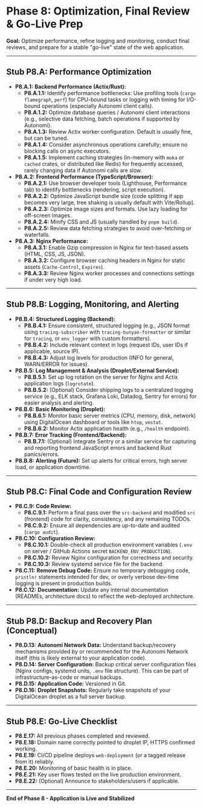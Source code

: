 # Phase 8: Optimization, Final Review & Go-Live Prep

**Goal:** Optimize performance, refine logging and monitoring, conduct final reviews, and prepare for a stable "go-live" state of the web application.

---
## Stub P8.A: Performance Optimization

*   **P8.A.1:** **Backend Performance (Actix/Rust):**
    *   **P8.A.1.1:** Identify performance bottlenecks: Use profiling tools (`cargo flamegraph`, `perf`) for CPU-bound tasks or logging with timing for I/O-bound operations (especially Autonomi client calls).
    *   **P8.A.1.2:** Optimize database queries / Autonomi client interactions (e.g., selective data fetching, batch operations if supported by Autonomi).
    *   **P8.A.1.3:** Review Actix worker configuration. Default is usually fine, but can be tuned.
    *   **P8.A.1.4:** Consider asynchronous operations carefully; ensure no blocking calls on async executors.
    *   **P8.A.1.5:** Implement caching strategies (in-memory with `moka` or `cached` crates, or distributed like Redis) for frequently accessed, rarely changing data if Autonomi calls are slow.
*   **P8.A.2:** **Frontend Performance (TypeScript/Browser):**
    *   **P8.A.2.1:** Use browser developer tools (Lighthouse, Performance tab) to identify bottlenecks (rendering, script execution).
    *   **P8.A.2.2:** Optimize JavaScript bundle size (code splitting if app becomes very large, tree shaking is usually default with Vite/Rollup).
    *   **P8.A.2.3:** Optimize image sizes and formats. Use lazy loading for off-screen images.
    *   **P8.A.2.4:** Minify CSS and JS (usually handled by `pnpm build`).
    *   **P8.A.2.5:** Review data fetching strategies to avoid over-fetching or waterfalls.
*   **P8.A.3:** **Nginx Performance:**
    *   **P8.A.3.1:** Enable Gzip compression in Nginx for text-based assets (HTML, CSS, JS, JSON).
    *   **P8.A.3.2:** Configure browser caching headers in Nginx for static assets (`Cache-Control`, `Expires`).
    *   **P8.A.3.3:** Review Nginx worker processes and connections settings if under very high load.

---
## Stub P8.B: Logging, Monitoring, and Alerting

*   **P8.B.4:** **Structured Logging (Backend):**
    *   **P8.B.4.1:** Ensure consistent, structured logging (e.g., JSON format using `tracing-subscriber` with `tracing-bunyan-formatter` or similar for `tracing`, or `env_logger` with custom formatters).
    *   **P8.B.4.2:** Include relevant context in logs (request IDs, user IDs if applicable, source IP).
    *   **P8.B.4.3:** Adjust log levels for production (INFO for general, WARN/ERROR for issues).
*   **P8.B.5:** **Log Management & Analysis (Droplet/External Service):**
    *   **P8.B.5.1:** Set up log rotation on the server for Nginx and Actix application logs (`logrotate`).
    *   **P8.B.5.2:** (Optional) Consider shipping logs to a centralized logging service (e.g., ELK stack, Grafana Loki, Datadog, Sentry for errors) for easier analysis and alerting.
*   **P8.B.6:** **Basic Monitoring (Droplet):**
    *   **P8.B.6.1:** Monitor basic server metrics (CPU, memory, disk, network) using DigitalOcean dashboard or tools like `htop`, `vmstat`.
    *   **P8.B.6.2:** Monitor Actix application health (e.g., `/health` endpoint).
*   **P8.B.7:** **Error Tracking (Frontend/Backend):**
    *   **P8.B.7.1:** (Optional) Integrate Sentry or a similar service for capturing and reporting frontend JavaScript errors and backend Rust panics/errors.
*   **P8.B.8:** **Alerting (Future):** Set up alerts for critical errors, high server load, or application downtime.

---
## Stub P8.C: Final Code and Configuration Review

*   **P8.C.9:** **Code Review:**
    *   **P8.C.9.1:** Perform a final pass over the `src-backend` and modified `src` (frontend) code for clarity, consistency, and any remaining TODOs.
    *   **P8.C.9.2:** Ensure all dependencies are up-to-date and audited (`cargo audit`).
*   **P8.C.10:** **Configuration Review:**
    *   **P8.C.10.1:** Double-check all production environment variables (`.env` on server / GitHub Actions secret `BACKEND_ENV_PRODUCTION`).
    *   **P8.C.10.2:** Review Nginx configuration for correctness and security.
    *   **P8.C.10.3:** Review systemd service file for the backend.
*   **P8.C.11:** **Remove Debug Code:** Ensure no temporary debugging code, `println!` statements intended for dev, or overly verbose dev-time logging is present in production builds.
*   **P8.C.12:** **Documentation:** Update any internal documentation (READMEs, architecture docs) to reflect the web-deployed architecture.

---
## Stub P8.D: Backup and Recovery Plan (Conceptual)

*   **P8.D.13:** **Autonomi Network Data:** Understand backup/recovery mechanisms provided by or recommended for the Autonomi Network itself (this is likely external to your application code).
*   **P8.D.14:** **Server Configuration:** Backup critical server configuration files (Nginx configs, systemd units, `.env` file structure). This can be part of infrastructure-as-code or manual backups.
*   **P8.D.15:** **Application Code:** Versioned in Git.
*   **P8.D.16:** **Droplet Snapshots:** Regularly take snapshots of your DigitalOcean droplet as a full server backup.

---
## Stub P8.E: Go-Live Checklist

*   **P8.E.17:** All previous phases completed and reviewed.
*   **P8.E.18:** Domain name correctly pointed to droplet IP, HTTPS confirmed working.
*   **P8.E.19:** CI/CD pipeline deploys `web-deployment` (or a tagged release from it) reliably.
*   **P8.E.20:** Monitoring of basic health is in place.
*   **P8.E.21:** Key user flows tested on the live production environment.
*   **P8.E.22:** (Optional) Announce to stakeholders/users if applicable.

---
**End of Phase 8 - Application is Live and Stabilized** 